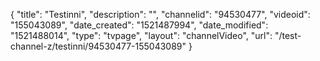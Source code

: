 {
    "title": "Testinni",
    "description": "",
    "channelid": "94530477",
    "videoid": "155043089",
    "date_created": "1521487994",
    "date_modified": "1521488014",
    "type": "tvpage",
    "layout": "channelVideo",
    "url": "\/test-channel-z\/testinni\/94530477-155043089"
}